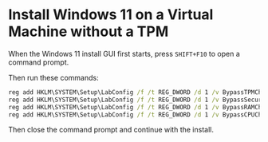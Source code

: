 Install Windows 11 on a Virtual Machine without a TPM
====================================================

When the Windows 11 install GUI first starts, press `SHIFT+F10` to open a command prompt.

Then run these commands:

```cmd
reg add HKLM\SYSTEM\Setup\LabConfig /f /t REG_DWORD /d 1 /v BypassTPMCheck
reg add HKLM\SYSTEM\Setup\LabConfig /f /t REG_DWORD /d 1 /v BypassSecureBootCheck
reg add HKLM\SYSTEM\Setup\LabConfig /f /t REG_DWORD /d 1 /v BypassRAMCheck
reg add HKLM\SYSTEM\Setup\LabConfig /f /t REG_DWORD /d 1 /v BypassCPUCheck
```

Then close the command prompt and continue with the install.